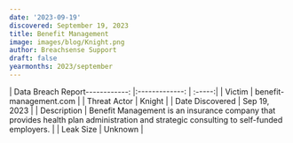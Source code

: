 ```yaml
---
date: '2023-09-19'
discovered: September 19, 2023
title: Benefit Management
image: images/blog/Knight.png
author: Breachsense Support
draft: false
yearmonths: 2023/september
---
```


| Data Breach Report------------:     |:-------------:    | :-----:|
| Victim      | benefit-management.com      | 
| Threat Actor      | Knight      | 
| Date Discovered      | Sep 19, 2023      | 
| Description      | Benefit Management is an insurance company that provides health plan administration and strategic consulting to self-funded employers.      | 
| Leak Size      | Unknown      | 

